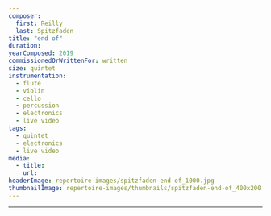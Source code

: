 ```yaml
---
composer:
  first: Reilly
  last: Spitzfaden
title: "end of"
duration:
yearComposed: 2019
commissionedOrWrittenFor: written
size: quintet
instrumentation:
  - flute
  - violin
  - cello
  - percussion
  - electronics
  - live video
tags:
  - quintet
  - electronics
  - live video
media:
  - title:
    url:
headerImage: repertoire-images/spitzfaden-end-of_1000.jpg
thumbnailImage: repertoire-images/thumbnails/spitzfaden-end-of_400x200.jpg
---
```

---
